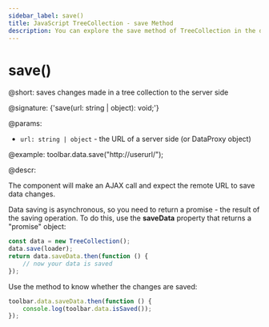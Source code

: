 ```yaml
---
sidebar_label: save()
title: JavaScript TreeCollection - save Method 
description: You can explore the save method of TreeCollection in the documentation of the DHTMLX JavaScript UI library. Browse developer guides and API reference, try out code examples and live demos, and download a free 30-day evaluation version of DHTMLX Suite.
---
```


# save()

@short: saves changes made in a tree collection to the server side

@signature: {'save(url: string | object): void;'}

@params:
- `url: string | object` - the URL of a server side (or DataProxy object)

@example:
toolbar.data.save("http://userurl/");

@descr:

The component will make an AJAX call and expect the remote URL to save data changes.

Data saving is asynchronous, so you need to return a promise - the result of the saving operation. To do this, use the **saveData** property that returns a "promise" object:

~~~js
const data = new TreeCollection();
data.save(loader);
return data.saveData.then(function () {
    // now your data is saved
});
~~~

Use the [](tree_collection/api/treecollection_issaved_method.md) method to know whether the changes are saved:

~~~js
toolbar.data.saveData.then(function () {
    console.log(toolbar.data.isSaved());
});
~~~
